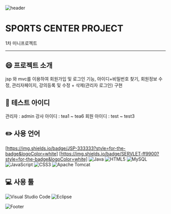 ![header](https://capsule-render.vercel.app/api?type=waving&color=7598f7&height=300&section=header&text=SPORTS%20CENTER%20PROJECT&fontColor=555555&fontSize=50)



# SPORTS CENTER PROJECT

1차 미니프로젝트

---


## 😄 프로젝트 소개

jsp 와 mvc를 이용하여 회원가입 및 로그인 기능, 아이디+비밀번호 찾기, 회원정보 수정, 관리자페이지, 강의등록 및 수정 + 삭제(관리자 로그인) 구현


## 🎯 테스트 아이디

관리자 : admin
강사 아이디 : tea1 ~ tea6
회원 아이디 : test ~ test3


## ✏️ 사용 언어

[https://img.shields.io/badge/JSP-333333?style=for-the-badge&logoColor=white] [https://img.shields.io/badge/SERVLET-ff9900?style=for-the-badge&logoColor=white] ![Java](https://img.shields.io/badge/java-%23ED8B00.svg?style=for-the-badge&logo=openjdk&logoColor=white) ![HTML5](https://img.shields.io/badge/html5-%23E34F26.svg?style=for-the-badge&logo=html5&logoColor=white) ![MySQL](https://img.shields.io/badge/mysql-4479A1.svg?style=for-the-badge&logo=mysql&logoColor=white) ![JavaScript](https://img.shields.io/badge/javascript-%23323330.svg?style=for-the-badge&logo=javascript&logoColor=%23F7DF1E) ![CSS3](https://img.shields.io/badge/css3-%231572B6.svg?style=for-the-badge&logo=css3&logoColor=white) ![Apache Tomcat](https://img.shields.io/badge/apache%20tomcat-%23F8DC75.svg?style=for-the-badge&logo=apache-tomcat&logoColor=black)



## 💻 사용 툴
![Visual Studio Code](https://img.shields.io/badge/Visual%20Studio%20Code-0078d7.svg?style=for-the-badge&logo=visual-studio-code&logoColor=white) ![Eclipse](https://img.shields.io/badge/Eclipse-FE7A16.svg?style=for-the-badge&logo=Eclipse&logoColor=white)

![Footer](https://capsule-render.vercel.app/api?type=waving&color=7598f7&height=200&section=footer)

